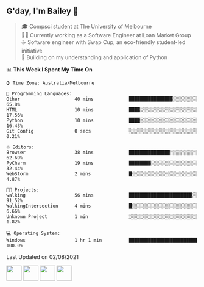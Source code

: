 ## G'day, I'm Bailey 👋

> 🎓 Compsci student at The University of Melbourne <br>
> 👨‍💻 Currently working as a Software Engineer at Loan Market Group <br>
> ☕️ Software engineer with Swap Cup, an eco-friendly student-led initiative <br>
> 🌱 Building on my understanding and application of Python

<!--START_SECTION:waka-->
📊 **This Week I Spent My Time On** 

```text
⌚︎ Time Zone: Australia/Melbourne

💬 Programming Languages: 
Other                    40 mins             ████████████████░░░░░░░░░   65.8% 
HTML                     10 mins             ████░░░░░░░░░░░░░░░░░░░░░   17.56% 
Python                   10 mins             ████░░░░░░░░░░░░░░░░░░░░░   16.43% 
Git Config               0 secs              ░░░░░░░░░░░░░░░░░░░░░░░░░   0.21%

🔥 Editors: 
Browser                  38 mins             ███████████████░░░░░░░░░░   62.69% 
PyCharm                  19 mins             ████████░░░░░░░░░░░░░░░░░   32.44% 
WebStorm                 2 mins              █░░░░░░░░░░░░░░░░░░░░░░░░   4.87%

🐱‍💻 Projects: 
walking                  56 mins             ███████████████████████░░   91.52% 
WalkingIntersection      4 mins              █░░░░░░░░░░░░░░░░░░░░░░░░   6.66% 
Unknown Project          1 min               ░░░░░░░░░░░░░░░░░░░░░░░░░   1.82%

💻 Operating System: 
Windows                  1 hr 1 min          █████████████████████████   100.0%

```


 Last Updated on 02/08/2021
<!--END_SECTION:waka-->

[<img height="40px" src="https://img.icons8.com/ios-filled/2x/linkedin.png">](https://linkedin.com/in/baileybutler1)
[<img height="40px" src="https://img.icons8.com/ios-filled/2x/github.png">](https://github.com/baely)
[<img height="40px" src="https://img.icons8.com/ios-filled/2x/salesforce.png">](https://trailblazer.me/id/baileybutler)
[<img height="40px" src="https://img.icons8.com/ios-filled/2x/instagram.png">](https://instagram.com/bae1y)
